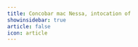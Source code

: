 ```yaml
---
title: Concobar mac Nessa, intocation of 
showinsidebar: true 
article: false 
icon: article 
---
```

